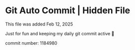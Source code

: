 # Git Auto Commit | Hidden File

This file was added Feb 12, 2025

Just for fun and keeping my daily git commit active 🤪

commit number: 1184980
